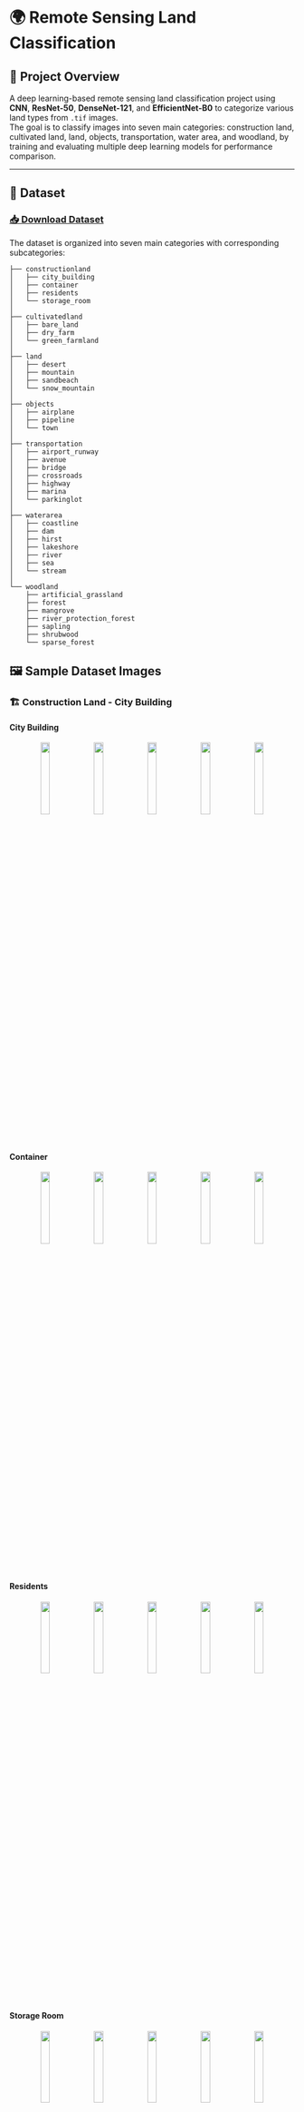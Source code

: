 # 🌍 Remote Sensing Land Classification

## 📌 **Project Overview**
A deep learning-based remote sensing land classification project using **CNN**, **ResNet-50**, **DenseNet-121**, and **EfficientNet-B0** to categorize various land types from `.tif` images.  
The goal is to classify images into seven main categories: construction land, cultivated land, land, objects, transportation, water area, and woodland, by training and evaluating multiple deep learning models for performance comparison.

---

## 📂 **Dataset**
### [📥 Download Dataset](https://pz3gzw.dm.files.1drv.com/y4mXZ63cZF1JqpWtU_BqezsKxYoNK5BxtnQ9PD97LFsU-fOFSdejEP3h5bqGdICIY_M3uzDKRg44l354LtqpgEhqF6Cgm0GbjjFTTkhLz4yrf2zq77t-O2jo7tQrutM1jro1GoHrkX9IdKJ6zluGM3hWgsbDauOs5qB4H9CJ_jKb402N1cAt-4HEaa8uQwa1jrEdqpz35LQTewH5fpRZpHQdg)


The dataset is organized into seven main categories with corresponding subcategories:

```
├── constructionland
│   ├── city_building
│   ├── container
│   ├── residents
│   └── storage_room
│
├── cultivatedland
│   ├── bare_land
│   ├── dry_farm
│   └── green_farmland
│
├── land
│   ├── desert
│   ├── mountain
│   ├── sandbeach
│   └── snow_mountain
│
├── objects
│   ├── airplane
│   ├── pipeline
│   └── town
│
├── transportation
│   ├── airport_runway
│   ├── avenue
│   ├── bridge
│   ├── crossroads
│   ├── highway
│   ├── marina
│   └── parkinglot
│
├── waterarea
│   ├── coastline
│   ├── dam
│   ├── hirst
│   ├── lakeshore
│   ├── river
│   ├── sea
│   └── stream
│
└── woodland
    ├── artificial_grassland
    ├── forest
    ├── mangrove
    ├── river_protection_forest
    ├── sapling
    ├── shrubwood
    └── sparse_forest
```
## 🖼️ **Sample Dataset Images**
### 🏗️ Construction Land - City Building
#### City Building
<p align="center">
  <img src="Images/construction_land/city_building/city_building(1).jpg" width="18%" />
  <img src="Images/construction_land/city_building/city_building(2).jpg" width="18%" />
  <img src="Images/construction_land/city_building/city_building(3).jpg" width="18%" />
  <img src="Images/construction_land/city_building/city_building(4).jpg" width="18%" />
  <img src="Images/construction_land/city_building/city_building(5).jpg" width="18%" />
</p>

#### Container
<p align="center">
  <img src="Images/construction_land/container/container(1).jpg" width="18%" />
  <img src="Images/construction_land/container/container(2).jpg" width="18%" />
  <img src="Images/construction_land/container/container(3).jpg" width="18%" />
  <img src="Images/construction_land/container/container(4).jpg" width="18%" />
  <img src="Images/construction_land/container/container(5).jpg" width="18%" />
</p>

#### Residents
<p align="center">
  <img src="Images/construction_land/residents/residents(1).jpg" width="18%" />
  <img src="Images/construction_land/residents/residents(2).jpg" width="18%" />
  <img src="Images/construction_land/residents/residents(3).jpg" width="18%" />
  <img src="Images/construction_land/residents/residents(4).jpg" width="18%" />
  <img src="Images/construction_land/residents/residents(5).jpg" width="18%" />
</p>

#### Storage Room
<p align="center">
  <img src="Images/construction_land/storage_room/storage_room(1).jpg" width="18%" />
  <img src="Images/construction_land/storage_room/storage_room(2).jpg" width="18%" />
  <img src="Images/construction_land/storage_room/storage_room(3).jpg" width="18%" />
  <img src="Images/construction_land/storage_room/storage_room(4).jpg" width="18%" />
  <img src="Images/construction_land/storage_room/storage_room(5).jpg" width="18%" />
</p>

### 🌾 Cultivated Land - Green Farmland
#### Bare Land
<p align="center">
  <img src="Images/cultivatedland/bare_land/bare_land(1).jpg" width="18%" />
  <img src="Images/cultivatedland/bare_land/bare_land(2).jpg" width="18%" />
  <img src="Images/cultivatedland/bare_land/bare_land(3).jpg" width="18%" />
  <img src="Images/cultivatedland/bare_land/bare_land(4).jpg" width="18%" />
  <img src="Images/cultivatedland/bare_land/bare_land(5).jpg" width="18%" />
</p>

#### Dry Farm
<p align="center">
  <img src="Images/cultivatedland/dry_farm/dry_farm(1).jpg" width="18%" />
  <img src="Images/cultivatedland/dry_farm/dry_farm(2).jpg" width="18%" />
  <img src="Images/cultivatedland/dry_farm/dry_farm(3).jpg" width="18%" />
  <img src="Images/cultivatedland/dry_farm/dry_farm(4).jpg" width="18%" />
  <img src="Images/cultivatedland/dry_farm/dry_farm(5).jpg" width="18%" />
</p>

#### Green Farmland
<p align="center">
  <img src="Images/cultivatedland/green_farmland/green_farmland(1).jpg" width="18%" />
  <img src="Images/cultivatedland/green_farmland/green_farmland(2).jpg" width="18%" />
  <img src="Images/cultivatedland/green_farmland/green_farmland(3).jpg" width="18%" />
  <img src="Images/cultivatedland/green_farmland/green_farmland(4).jpg" width="18%" />
  <img src="Images/cultivatedland/green_farmland/green_farmland(5).jpg" width="18%" />
</p>

### 🏜️ Land - Desert
#### Desert
<p align="center">
  <img src="Images/land/desert/desert(1).jpg" width="18%" />
  <img src="Images/land/desert/desert(2).jpg" width="18%" />
  <img src="Images/land/desert/desert(3).jpg" width="18%" />
  <img src="Images/land/desert/desert(4).jpg" width="18%" />
  <img src="Images/land/desert/desert(5).jpg" width="18%" />
</p>

#### Mountain
<p align="center">
  <img src="Images/land/mountain/mountain(1).jpg" width="18%" />
  <img src="Images/land/mountain/mountain(2).jpg" width="18%" />
  <img src="Images/land/mountain/mountain(3).jpg" width="18%" />
  <img src="Images/land/mountain/mountain(4).jpg" width="18%" />
  <img src="Images/land/mountain/mountain(5).jpg" width="18%" />
</p>

#### Sandbeach
<p align="center">
  <img src="Images/land/sandbeach/sand_beach(1).jpg" width="18%" />
  <img src="Images/land/sandbeach/sand_beach(2).jpg" width="18%" />
  <img src="Images/land/sandbeach/sand_beach(3).jpg" width="18%" />
  <img src="Images/land/sandbeach/sand_beach(4).jpg" width="18%" />
  <img src="Images/land/sandbeach/sand_beach(5).jpg" width="18%" />
</p>

#### Snow Mountain
<p align="center">
  <img src="Images/land/snow_mountain/snow_mountain(1).jpg" width="18%" />
  <img src="Images/land/snow_mountain/snow_mountain(2).jpg" width="18%" />
  <img src="Images/land/snow_mountain/snow_mountain(3).jpg" width="18%" />
  <img src="Images/land/snow_mountain/snow_mountain(4).jpg" width="18%" />
  <img src="Images/land/snow_mountain/snow_mountain(5).jpg" width="18%" />
</p>

### ✈️ Objects - Airplane
#### Airplane
<p align="center">
  <img src="Images/objects/airplane/airplane(1).jpg" width="18%" />
  <img src="Images/objects/airplane/airplane(2).jpg" width="18%" />
  <img src="Images/objects/airplane/airplane(3).jpg" width="18%" />
  <img src="Images/objects/airplane/airplane(4).jpg" width="18%" />
  <img src="Images/objects/airplane/airplane(5).jpg" width="18%" />
</p>

#### Pipeline
<p align="center">
  <img src="Images/objects/pipeline/pipeline(1).jpg" width="18%" />
  <img src="Images/objects/pipeline/pipeline(2).jpg" width="18%" />
  <img src="Images/objects/pipeline/pipeline(3).jpg" width="18%" />
  <img src="Images/objects/pipeline/pipeline(4).jpg" width="18%" />
  <img src="Images/objects/pipeline/pipeline(5).jpg" width="18%" />
</p>

#### Town
<p align="center">
  <img src="Images/objects/town/town(1).jpg" width="18%" />
  <img src="Images/objects/town/town(2).jpg" width="18%" />
  <img src="Images/objects/town/town(3).jpg" width="18%" />
  <img src="Images/objects/town/town(4).jpg" width="18%" />
  <img src="Images/objects/town/town(5).jpg" width="18%" />
</p>

### 🚗 Transportation - Highway
#### Airport Runway
<p align="center">
  <img src="Images/transportation/airport_runway/airport_runway(1).jpg" width="18%" />
  <img src="Images/transportation/airport_runway/airport_runway(2).jpg" width="18%" />
  <img src="Images/transportation/airport_runway/airport_runway(3).jpg" width="18%" />
  <img src="Images/transportation/airport_runway/airport_runway(4).jpg" width="18%" />
  <img src="Images/transportation/airport_runway/airport_runway(5).jpg" width="18%" />
</p>

#### Avenue
<p align="center">
  <img src="Images/transportation/avenue/avenue(1).jpg" width="18%" />
  <img src="Images/transportation/avenue/avenue(2).jpg" width="18%" />
  <img src="Images/transportation/avenue/avenue(3).jpg" width="18%" />
  <img src="Images/transportation/avenue/avenue(4).jpg" width="18%" />
  <img src="Images/transportation/avenue/avenue(5).jpg" width="18%" />
</p>

#### Bridge
<p align="center">
  <img src="Images/transportation/bridge/bridge(1).jpg" width="18%" />
  <img src="Images/transportation/bridge/bridge(2).jpg" width="18%" />
  <img src="Images/transportation/bridge/bridge(3).jpg" width="18%" />
  <img src="Images/transportation/bridge/bridge(4).jpg" width="18%" />
  <img src="Images/transportation/bridge/bridge(5).jpg" width="18%" />
</p>

#### Crossroads
<p align="center">
  <img src="Images/transportation/crossroads/crossroads(1).jpg" width="18%" />
  <img src="Images/transportation/crossroads/crossroads(2).jpg" width="18%" />
  <img src="Images/transportation/crossroads/crossroads(3).jpg" width="18%" />
  <img src="Images/transportation/crossroads/crossroads(4).jpg" width="18%" />
  <img src="Images/transportation/crossroads/crossroads(5).jpg" width="18%" />
</p> 

#### Highway
<p align="center">
  <img src="Images/transportation/highway/highway(1).jpg" width="18%" />
  <img src="Images/transportation/highway/highway(2).jpg" width="18%" />
  <img src="Images/transportation/highway/highway(3).jpg" width="18%" />
  <img src="Images/transportation/highway/highway(4).jpg" width="18%" />
  <img src="Images/transportation/highway/highway(5).jpg" width="18%" />
</p>

#### Marina
<p align="center">
  <img src="Images/transportation/marina/marina(1).jpg" width="18%" />
  <img src="Images/transportation/marina/marina(2).jpg" width="18%" />
  <img src="Images/transportation/marina/marina(3).jpg" width="18%" />
  <img src="Images/transportation/marina/marina(4).jpg" width="18%" />
  <img src="Images/transportation/marina/marina(5).jpg" width="18%" />
</p>

#### Parkinglot
<p align="center">
  <img src="Images/transportation/parkinglot/parkinglot(1).jpg" width="18%" />
  <img src="Images/transportation/parkinglot/parkinglot(2).jpg" width="18%" />
  <img src="Images/transportation/parkinglot/parkinglot(3).jpg" width="18%" />
  <img src="Images/transportation/parkinglot/parkinglot(4).jpg" width="18%" />
  <img src="Images/transportation/parkinglot/parkinglot(5).jpg" width="18%" />
</p>

### 🌊 Water Area - River
#### Coastline
<p align="center">
  <img src="Images/waterarea/coastline/coastline(1).jpg" width="18%" />
  <img src="Images/waterarea/coastline/coastline(2).jpg" width="18%" />
  <img src="Images/waterarea/coastline/coastline(3).jpg" width="18%" />
  <img src="Images/waterarea/coastline/coastline(4).jpg" width="18%" />
  <img src="Images/waterarea/coastline/coastline(5).jpg" width="18%" />
</p>

#### Dam
<p align="center">
  <img src="Images/waterarea/dam/dam(1).jpg" width="18%" />
  <img src="Images/waterarea/dam/dam(2).jpg" width="18%" />
  <img src="Images/waterarea/dam/dam(3).jpg" width="18%" />
  <img src="Images/waterarea/dam/dam(4).jpg" width="18%" />
  <img src="Images/waterarea/dam/dam(5).jpg" width="18%" />
</p>

#### Hirst
<p align="center">
  <img src="Images/waterarea/hirst/hirst(1).jpg" width="18%" />
  <img src="Images/waterarea/hirst/hirst(2).jpg" width="18%" />
  <img src="Images/waterarea/hirst/hirst(3).jpg" width="18%" />
  <img src="Images/waterarea/hirst/hirst(4).jpg" width="18%" />
  <img src="Images/waterarea/hirst/hirst(5).jpg" width="18%" />
</p>

#### Lakeshore
<p align="center">
  <img src="Images/waterarea/lakeshore/lakeshore(1).jpg" width="18%" />
  <img src="Images/waterarea/lakeshore/lakeshore(2).jpg" width="18%" />
  <img src="Images/waterarea/lakeshore/lakeshore(3).jpg" width="18%" />
  <img src="Images/waterarea/lakeshore/lakeshore(4).jpg" width="18%" />
  <img src="Images/waterarea/lakeshore/lakeshore(5).jpg" width="18%" />
</p>

#### River
<p align="center">
  <img src="Images/waterarea/river/river(1).jpg" width="18%" />
  <img src="Images/waterarea/river/river(2).jpg" width="18%" />
  <img src="Images/waterarea/river/river(3).jpg" width="18%" />
  <img src="Images/waterarea/river/river(4).jpg" width="18%" />
  <img src="Images/waterarea/river/river(5).jpg" width="18%" />
</p>

#### Sea
<p align="center">
  <img src="Images/waterarea/sea/sea(1).jpg" width="18%" />
  <img src="Images/waterarea/sea/sea(2).jpg" width="18%" />
  <img src="Images/waterarea/sea/sea(3).jpg" width="18%" />
  <img src="Images/waterarea/sea/sea(4).jpg" width="18%" />
  <img src="Images/waterarea/sea/sea(5).jpg" width="18%" />
</p>

#### Stream
<p align="center">
  <img src="Images/waterarea/stream/stream(1).jpg" width="18%" />
  <img src="Images/waterarea/stream/stream(2).jpg" width="18%" />
  <img src="Images/waterarea/stream/stream(3).jpg" width="18%" />
  <img src="Images/waterarea/stream/stream(4).jpg" width="18%" />
  <img src="Images/waterarea/stream/stream(5).jpg" width="18%" />
</p>


### 🌳 Woodland - Forest
#### Artificial Grassland
<p align="center">
  <img src="Images/woodland/artificial_grassland/artificial_grassland(1).jpg" width="18%" />
  <img src="Images/woodland/artificial_grassland/artificial_grassland(2).jpg" width="18%" />
  <img src="Images/woodland/artificial_grassland/artificial_grassland(3).jpg" width="18%" />
  <img src="Images/woodland/artificial_grassland/artificial_grassland(4).jpg" width="18%" />
  <img src="Images/woodland/artificial_grassland/artificial_grassland(5).jpg" width="18%" />
</p>

#### Forest
<p align="center">
  <img src="Images/woodland/forest/forest(1).jpg" width="18%" />
  <img src="Images/woodland/forest/forest(2).jpg" width="18%" />
  <img src="Images/woodland/forest/forest(3).jpg" width="18%" />
  <img src="Images/woodland/forest/forest(4).jpg" width="18%" />
  <img src="Images/woodland/forest/forest(5).jpg" width="18%" />
</p>

#### Mangrove
<p align="center">
  <img src="Images/woodland/mangrove/mangrove(1).jpg" width="18%" />
  <img src="Images/woodland/mangrove/mangrove(2).jpg" width="18%" />
  <img src="Images/woodland/mangrove/mangrove(3).jpg" width="18%" />
  <img src="Images/woodland/mangrove/mangrove(4).jpg" width="18%" />
  <img src="Images/woodland/mangrove/mangrove(5).jpg" width="18%" />
</p>

#### River Protection Forest
<p align="center">
  <img src="Images/woodland/river_protection_forest/river_protetion_forest(1).jpg" width="18%" />
  <img src="Images/woodland/river_protection_forest/river_protetion_forest(2).jpg" width="18%" />
  <img src="Images/woodland/river_protection_forest/river_protetion_forest(3).jpg" width="18%" />
  <img src="Images/woodland/river_protection_forest/river_protetion_forest(4).jpg" width="18%" />
  <img src="Images/woodland/river_protection_forest/river_protetion_forest(5).jpg" width="18%" />
</p>

#### Sapling
<p align="center">
  <img src="Images/woodland/sapling/sapling(1).jpg" width="18%" />
  <img src="Images/woodland/sapling/sapling(2).jpg" width="18%" />
  <img src="Images/woodland/sapling/sapling(3).jpg" width="18%" />
  <img src="Images/woodland/sapling/sapling(4).jpg" width="18%" />
  <img src="Images/woodland/sapling/sapling(5).jpg" width="18%" />
</p>

#### Shrubwood
<p align="center">
  <img src="Images/woodland/shrubwood/shrubwood(1).jpg" width="18%" />
  <img src="Images/woodland/shrubwood/shrubwood(2).jpg" width="18%" />
  <img src="Images/woodland/shrubwood/shrubwood(3).jpg" width="18%" />
  <img src="Images/woodland/shrubwood/shrubwood(4).jpg" width="18%" />
  <img src="Images/woodland/shrubwood/shrubwood(5).jpg" width="18%" />
</p>

#### Sparse Forest
<p align="center">
  <img src="Images/woodland/sparse_forest/sparse_forest(1).jpg" width="18%" />
  <img src="Images/woodland/sparse_forest/sparse_forest(2).jpg" width="18%" />
  <img src="Images/woodland/sparse_forest/sparse_forest(3).jpg" width="18%" />
  <img src="Images/woodland/sparse_forest/sparse_forest(4).jpg" width="18%" />
  <img src="Images/woodland/sparse_forest/sparse_forest(5).jpg" width="18%" />
</p>

## 📊 **Dataset Analysis**

### 1️⃣ **Sample Distribution per Category**
#### 🏗️ Construction Land - City Building
<p align="center">
  <img src="Images/construction_land/distribution.png" width="80%" />
</p>


#### 🌾 Cultivated Land - Green Farmland
<p align="center">
  <img src="Images/cultivatedland/distribution.png" width="80%" />
</p>

#### 🏜️ Land - Desert
<p align="center">
  <img src="Images/land/distribution.png" width="80%" />
</p>

#### ✈️ Objects - Airplane
<p align="center">
  <img src="Images/objects/distribution.png" width="80%" />
</p>

#### 🚗 Transportation - Highway
<p align="center">
  <img src="Images/transportation/distribution.png" width="80%" />
</p>

#### 🌊 Water Area - River
<p align="center">
  <img src="Images/waterarea/distribution.png" width="80%" />
</p>

#### 🌳 Woodland - Forest
<p align="center">
  <img src="Images/woodland/distribution.png" width="80%" />
</p>


## 📊 **AI Models**
#### 🚀 Custom CNN Model
```
class CNNClassifier(nn.Module):
    def __init__(self, num_classes=3):
        super(CNNClassifier, self).__init__()
        self.features = nn.Sequential(
            nn.Conv2d(3, 32, kernel_size=3, stride=1, padding=1),
            nn.ReLU(inplace=True),
            nn.MaxPool2d(kernel_size=2, stride=2),

            nn.Conv2d(32, 64, kernel_size=3, stride=1, padding=1),
            nn.ReLU(inplace=True),
            nn.MaxPool2d(kernel_size=2, stride=2)
        )
        self.classifier = nn.Sequential(
            nn.Flatten(),
            nn.Linear(64 * 32 * 32, 128),
            nn.ReLU(),
            nn.Dropout(0.5),
            nn.Linear(128, num_classes)
        )

    def forward(self, x):
        x = self.features(x)
        x = self.classifier(x)
        return x
```

#### 🚀 Resnet50
```
model = models.resnet50(weights=models.ResNet50_Weights.DEFAULT)
num_ftrs = model.fc.in_features
model.fc = nn.Linear(num_ftrs, num_classes)
```

#### 🚀 DenseNet121
```
model = models.densenet121(weights=models.DenseNet121_Weights.DEFAULT)
num_ftrs = model.classifier.in_features
model.classifier = nn.Linear(num_ftrs, num_classes)
```

#### 🚀 EfficientNet
```
model = models.efficientnet_b0(weights=models.EfficientNet_B0_Weights.DEFAULT)
num_ftrs = model.classifier[1].in_features
model.classifier[1] = nn.Linear(num_ftrs, num_classes)
```

## 📈 **Results Comparison**
#### 🏗️ Construction Land
##### 🚀 Custom CNN Model
<p align="center">
  <img src="Images/construction_land/cm_custom.png" width="36%"/>
  <img src="Images/construction_land/accuracy_loss_custom.png" width="60%" />
</p>

##### 🚀 Resnet50
<p align="center">
  <img src="Images/construction_land/cm_resnet.png" width="36%"/>
  <img src="Images/construction_land/accuracy_loss_resnet.png" width="60%" />
</p>

##### 🚀 DenseNet121
<p align="center">
  <img src="Images/construction_land/cm_densenet.png" width="36%"/>
  <img src="Images/construction_land/accuracy_loss_densenet.png" width="60%" />
</p>

##### 🚀 EfficientNet
<p align="center">
  <img src="Images/construction_land/cm_efficient.png" width="36%"/>
  <img src="Images/construction_land/accuracy_loss_efficient.png" width="60%" />
</p>


#### 🌾 Cultivated Land - Green Farmland
##### 🚀 Custom CNN Model
<p align="center">
  <img src="Images/cultivatedland/cm_custom.png" width="36%"/>
  <img src="Images/cultivatedland/accuracy_loss_custom.png" width="60%" />
</p>

##### 🚀 Resnet50
<p align="center">
  <img src="Images/cultivatedland/cm_resnet.png" width="36%"/>
  <img src="Images/cultivatedland/accuracy_loss_resnet.png" width="60%" />
</p>

##### 🚀 DenseNet121
<p align="center">
  <img src="Images/cultivatedland/cm_densenet.png" width="36%"/>
  <img src="Images/cultivatedland/accuracy_loss_densenet.png" width="60%" />
</p>

##### 🚀 EfficientNet
<p align="center">
  <img src="Images/cultivatedland/cm_efficient.png" width="36%"/>
  <img src="Images/cultivatedland/accuracy_loss_efficient.png" width="60%" />
</p>

#### 🏜️ Land - Desert
##### 🚀 Custom CNN Model
<p align="center">
  <img src="Images/land/cm_custom.png" width="36%"/>
  <img src="Images/land/accuracy_loss_custom.png" width="60%" />
</p>

##### 🚀 Resnet50
<p align="center">
  <img src="Images/land/cm_resnet.png" width="36%"/>
  <img src="Images/land/accuracy_loss_resnet.png" width="60%" />
</p>

##### 🚀 DenseNet121
<p align="center">
  <img src="Images/land/cm_densenet.png" width="36%"/>
  <img src="Images/land/accuracy_loss_densenet.png" width="60%" />
</p>

##### 🚀 EfficientNet
<p align="center">
  <img src="Images/land/cm_efficient.png" width="36%"/>
  <img src="Images/land/accuracy_loss_efficient.png" width="60%" />
</p>

#### ✈️ Objects - Airplane
##### 🚀 Custom CNN Model
<p align="center">
  <img src="Images/objects/cm_custom.png" width="36%"/>
  <img src="Images/objects/accuracy_loss_custom.png" width="60%" />
</p>

##### 🚀 Resnet50
<p align="center">
  <img src="Images/objects/cm_resnet.png" width="36%"/>
  <img src="Images/objects/accuracy_loss_resnet.png" width="60%" />
</p>

##### 🚀 DenseNet121
<p align="center">
  <img src="Images/objects/cm_densenet.png" width="36%"/>
  <img src="Images/objects/accuracy_loss_densenet.png" width="60%" />
</p>

##### 🚀 EfficientNet
<p align="center">
  <img src="Images/objects/cm_efficient.png" width="36%"/>
  <img src="Images/objects/accuracy_loss_efficient.png" width="60%" />
</p>

#### 🚗 Transportation - Highway
##### 🚀 Custom CNN Model
<p align="center">
  <img src="Images/transportation/cm_custom.png" width="36%"/>
  <img src="Images/transportation/accuracy_loss_custom.png" width="60%" />
</p>

##### 🚀 Resnet50
<p align="center">
  <img src="Images/transportation/cm_resnet.png" width="36%"/>
  <img src="Images/transportation/accuracy_loss_resnet.png" width="60%" />
</p>

##### 🚀 DenseNet121
<p align="center">
  <img src="Images/transportation/cm_densenet.png" width="36%"/>
  <img src="Images/transportation/accuracy_loss_densenet.png" width="60%" />
</p>

##### 🚀 EfficientNet
<p align="center">
  <img src="Images/transportation/cm_efficient.png" width="36%"/>
  <img src="Images/transportation/accuracy_loss_efficient.png" width="60%" />
</p>

#### 🌊 Water Area - River
##### 🚀 Custom CNN Model
<p align="center">
  <img src="Images/waterarea/cm_custom.png" width="36%"/>
  <img src="Images/waterarea/accuracy_loss_custom.png" width="60%" />
</p>

##### 🚀 Resnet50
<p align="center">
  <img src="Images/waterarea/cm_resnet.png" width="36%"/>
  <img src="Images/waterarea/accuracy_loss_resnet.png" width="60%" />
</p>

##### 🚀 DenseNet121
<p align="center">
  <img src="Images/waterarea/cm_densenet.png" width="36%"/>
  <img src="Images/waterarea/accuracy_loss_densenet.png" width="60%" />
</p>

##### 🚀 EfficientNet
<p align="center">
  <img src="Images/waterarea/cm_efficient.png" width="36%"/>
  <img src="Images/waterarea/accuracy_loss_efficient.png" width="60%" />
</p>

#### 🌳 Woodland - Forest
##### 🚀 Custom CNN Model
<p align="center">
  <img src="Images/woodland/cm_custom.png" width="36%"/>
  <img src="Images/woodland/accuracy_loss_custom.png" width="60%" />
</p>

##### 🚀 Resnet50
<p align="center">
  <img src="Images/woodland/cm_resnet.png" width="36%"/>
  <img src="Images/woodland/accuracy_loss_resnet.png" width="60%" />
</p>

##### 🚀 DenseNet121
<p align="center">
  <img src="Images/woodland/cm_densenet.png" width="36%"/>
  <img src="Images/woodland/accuracy_loss_densenet.png" width="60%" />
</p>

##### 🚀 EfficientNet
<p align="center">
  <img src="Images/woodland/cm_efficient.png" width="36%"/>
  <img src="Images/woodland/accuracy_loss_efficient.png" width="60%" />
</p>


## 📊 Model Accuracy Performance Comparison of Test Data

| Model            | 🏗️ Construction Land | 🌾 Cultivated Land | 🌍 Land | 🏢 Objects | 🚗 Transportation | 💧 Water Area | 🌲 Woodland |
|-----------------|:-------------------:|:-----------------:|:------:|:--------:|:---------------:|:------------:|:---------:|
| **Custom CNN**   | 0.9140 | 0.9953 | 0.9944 | 0.9701 | 0.9071 | 0.9530 | 0.9681 |
| **ResNet-50**    | 0.9825 | 0.9953 | 0.9870 | 1.0000 | 0.9859 | 0.9741 | 0.9957 |
| **DenseNet-121** | 0.9807 | 0.9976 | 0.9796 | 0.9851 | 0.9919 | 0.9611 | 0.9947 |
| **EfficientNet** | 0.9877 | 0.9976 | 0.9889 | 0.9925 | 0.9859 | 0.9530 | 0.9936 |


## Code
```python
# Download Dataset From Above Link
# Upload required folder in drive and then change path of dataset
# Optional if dataset is in Zip format
data_path = f"/content/drive/MyDrive/hyperspectral_data/{folder_name}.zip"
!unzip {data_path} -d /content/drive/MyDrive/hyperspectral_data/

EXTRACTED_DATA_PATH = f"/content/drive/MyDrive/hyperspectral_data/{folder_name}"
```
### 🏗️ Construction Land 

[![Open in Colab](https://colab.research.google.com/assets/colab-badge.svg)](https://colab.research.google.com/drive/1r7KclsJnckEdgjVax7N63T5C5q6jiAfJ?usp=sharing)

### 🌾 Cultivated Land 
[![Open in Colab](https://colab.research.google.com/assets/colab-badge.svg)](https://colab.research.google.com/drive/1N3twH876GKQ4OhXVpk0CFQZypk5D6Nxy?usp=sharing)
### 🌍 Land 
[![Open in Colab](https://colab.research.google.com/assets/colab-badge.svg)](https://colab.research.google.com/drive/1fwCCaUx5RPQqa2er2Xq6dmdjtcz-14jF?usp=sharing)

### 🏢 Objects 
[![Open in Colab](https://colab.research.google.com/assets/colab-badge.svg)](https://colab.research.google.com/drive/1gEsbRNTHJtDdsVi6a1FWjz_uji4hfwR9?usp=sharing)

### 🚗 Transportation 
[![Open in Colab](https://colab.research.google.com/assets/colab-badge.svg)](https://colab.research.google.com/drive/1ySJGEfsWz-oa-4G_l1hFzuNbKXvpwDuU?usp=sharing)

### 💧 Water Area 
[![Open in Colab](https://colab.research.google.com/assets/colab-badge.svg)](https://colab.research.google.com/drive/18l18El2P_FXnuncwNlis8MZv9lVCq77K?usp=sharing)

### 🌲 Woodland 
[![Open in Colab](https://colab.research.google.com/assets/colab-badge.svg)](https://colab.research.google.com/drive/146D7fmFc_j-4a7VeaqRp0TaOF082rs51?usp=sharing)


# 📌 Conclusion
The performance comparison of the four models across seven land categories shows that EfficientNet achieved the highest overall accuracy, demonstrating its superior capability in generalizing remote sensing image data. It outperformed all other models in most categories, particularly excelling in Construction Land (98.77%), Cultivated Land (99.76%), and Objects (99.25%).

ResNet-50 followed closely, achieving perfect accuracy (100%) in the Objects category and maintaining strong performance across all other categories. DenseNet-121 also performed exceptionally well, especially in Cultivated Land (99.76%) and Transportation (99.19%), indicating its effectiveness in complex feature extraction.

The Custom CNN, while providing a solid baseline, lagged behind the other models, particularly in Transportation (90.71%) and Construction Land (91.40%), reflecting the advantage of deeper and more sophisticated architectures in handling complex remote sensing data.

Overall, EfficientNet stands out as the most reliable and efficient model for this multi-class land classification task, balancing high accuracy and computational efficiency across diverse land categories.